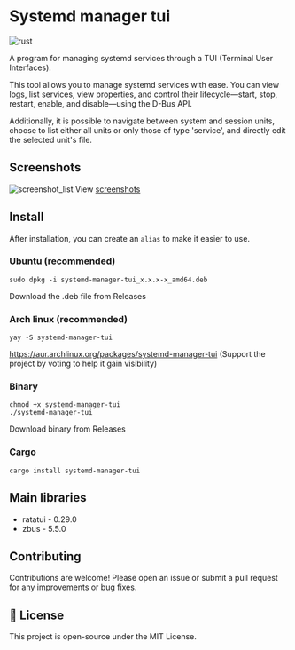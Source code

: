# Systemd manager tui

![rust](https://img.shields.io/badge/Rust-000000?style=for-the-badge&logo=rust&logoColor=white)

A program for managing systemd services through a TUI (Terminal User Interfaces).

This tool allows you to manage systemd services with ease. You can view logs, list services, view properties, and control their lifecycle—start, stop, restart, enable, and disable—using the D-Bus API. 

Additionally, it is possible to navigate between system and session units, choose to list either all units or only those of type 'service', and directly edit the selected unit's file.

## Screenshots
![screenshot_list](https://raw.githubusercontent.com/matheus-git/systemd-manager-tui/main/assets/systemd-manager-tui.gif)
View [screenshots](https://github.com/matheus-git/systemd-manager-tui/blob/main/docs/screenshots.md)

## Install

After installation, you can create an `alias` to make it easier to use.

### Ubuntu (recommended)
    sudo dpkg -i systemd-manager-tui_x.x.x-x_amd64.deb
Download the .deb file from Releases

### Arch linux (recommended)
    yay -S systemd-manager-tui
https://aur.archlinux.org/packages/systemd-manager-tui
(Support the project by voting to help it gain visibility)

### Binary
    chmod +x systemd-manager-tui
    ./systemd-manager-tui
Download binary from Releases

### Cargo
    cargo install systemd-manager-tui
        
## Main libraries

- ratatui - 0.29.0
- zbus - 5.5.0

## Contributing

Contributions are welcome! Please open an issue or submit a pull request for any improvements or bug fixes.

## 📝 License

This project is open-source under the MIT License.
